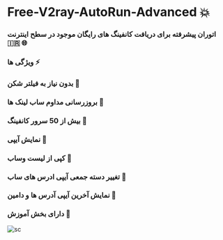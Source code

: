 # Free-V2ray-AutoRun-Advanced :boom: 

 ### اتوران پیشرفته برای دریافت کانفینگ های رایگان موجود در سطح اینترنت :iran:	 :globe_with_meridians:	

 ### ویژگی ها :zap:
### بدون نیاز به فیلتر شکن :gem:	
### بروزرسانی مداوم ساب لینک ها :gem:	
### بیش از 50 سرور کانفینگ :gem:	
### نمایش آیپی :gem:	
### کپی از لیست وساب :gem:	
### تغییر دسته جمعی آیپی ادرس های ساب :gem:	
### نمایش آخرین آیپی آدرس ها و دامین :gem:	
### دارای بخش آموزش :gem:	

![sc](https://github.com/electron-v2ray/Free-V2ray-AutoRun-Advanced/assets/129282445/7061bb56-2949-4f33-b259-7d9ef9393568)
